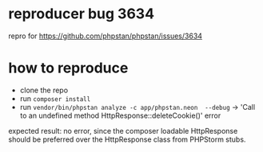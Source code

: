 # reproducer bug 3634

repro for https://github.com/phpstan/phpstan/issues/3634

# how to reproduce

- clone the repo
- run `composer install`
- run `vendor/bin/phpstan analyze -c app/phpstan.neon  --debug`
-> 'Call to an undefined method HttpResponse::deleteCookie()' error

expected result: no error, since the composer loadable HttpResponse should be preferred over the HttpResponse class from PHPStorm stubs.